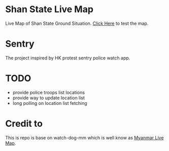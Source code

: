 # Shan State Live Map

Live Map of Shan State Ground Situation. 
[Click Here](https://shanlivemap.github.io/) to test the map.

# Sentry

The project inspired by HK protest sentry police watch app.
# TODO

- provide police troops list locations
- provide way to update location list
- long polling on location list fetching
# Credit to

This is repo is base on watch-dog-mm which is well know as [Myanmar Live Map](https://myanmarmap.live/).
